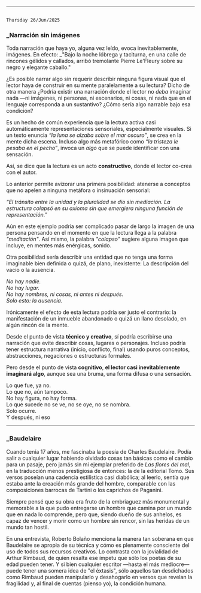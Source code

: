 
---
																					Thursday 26/Jun/2025
### _Narración sin imágenes 

Toda narración que haya yo, alguna vez leído, evoca inevitablemente, imágenes. En efecto: 
_"Bajo la noche lóbrega y taciturna, en una calle de rincones gélidos y callados, arribó tremolante Pierre Le'Fleury sobre su negro y elegante caballo."

¿Es posible narrar algo sin requerir describir ninguna figura visual que el lector haya de construir en su mente paralelamente a su lectura? Dicho de otra manera ¿Podría existir una narración donde el lector no _deba_ imaginar nada —ni imágenes, ni personas, ni escenarios, ni cosas, ni nada que en el lenguaje corresponda a un sustantivo? ¿Cómo sería algo narrable bajo esa condición? 

Es un hecho de común experiencia que la lectura activa casi automáticamente representaciones sensoriales, especialmente visuales. Si un texto enuncia _“la luna se alzaba sobre el mar oscuro”_, se crea en la mente dicha escena. Incluso algo más metafórico como _“la tristeza le pesaba en el pecho”_, invoca un _algo_ que se puede identificar con una sensación.

Así, se dice que la lectura es un acto **constructivo**, donde el lector co-crea con el autor.

Lo anterior permite avizorar una primera posibilidad: atenerse a conceptos que no apelen a ninguna metáfora o insinuación sensorial:

_“El tránsito entre la unidad y la pluralidad se dio sin mediación. La estructura colapsó en su axioma sin que emergiera ninguna función de representación.”_

Aún en este ejemplo podría ser complicado pasar de largo la imagen de una persona pensando en el momento en que la lectura llega a la palabra _"meditación"_. Así mismo, la palabra _"colapso"_ sugiere alguna imagen que incluye, en mentes más enérgicas, sonido.

Otra posibilidad sería describir una entidad que no tenga una forma imaginable bien definida o quizá, de plano, inexistente: La descripción del vacío o la ausencia.

_No hay nadie.  
No hay lugar.  
No hay nombres, ni cosas, ni antes ni después.  
Solo esto: la ausencia._

Irónicamente el efecto de esta lectura podría ser justo el contrario: la manifestación de un inmueble abandonado o quizá un llano desolado, en algún rincón de la mente.

Desde el punto de vista **técnico y creativo**, sí podría escribirse una narración que evite describir cosas, lugares o personajes. Incluso podría tener estructura narrativa (inicio, conflicto, final) usando puros conceptos, abstracciones, negaciones o estructuras formales.

Pero desde el punto de vista **cognitivo**, **el lector casi inevitablemente imaginará algo**, aunque sea una bruma, una forma difusa o una sensación.

Lo que fue, ya no.  
Lo que no, aún tampoco.  
No hay figura, no hay forma.  
Lo que sucede no se ve, no se oye, no se nombra.  
Solo ocurre.  
Y después, ni eso

---
### _Baudelaire

Cuando tenía 17 años, me fascinaba la poesía de Charles Baudelaire. Podía salir a cualquier lugar habiendo olvidado cosas tan básicas como el cambio para un pasaje, pero jamás sin mi ejemplar preferido de _Las flores del mal_, en la traducción menos prestigiosa de entonces: la de la editorial Tomo. Sus versos poseían una cadencia estilística casi diabólica; al leerlo, sentía que estaba ante la creación más grande del hombre, comparable con las composiciones barrocas de Tartini o los caprichos de Paganini.

Siempre pensé que su obra era fruto de la embriaguez más monumental y memorable a la que pudo entregarse un hombre que camina por un mundo que en nada lo comprende, pero que, siendo dueño de sus anhelos, es capaz de vencer y morir como un hombre sin rencor, sin las heridas de un mundo tan hostil.

En una entrevista, Roberto Bolaño menciona la manera tan soberana en que Baudelaire se apropia de su técnica y cómo es plenamente consciente del uso de todos sus recursos creativos. Lo contrasta con la jovialidad de Arthur Rimbaud, de quien resalta ese ímpetu que sólo los poetas de su edad pueden tener. Y si bien cualquier escritor —hasta el más mediocre— puede tener una somera idea de "el éxtasis", sólo aquellos tan desdichados como Rimbaud pueden manipularlo y desahogarlo en versos que revelan la fragilidad y, al final de cuentas (pienso yo), la condición humana.



